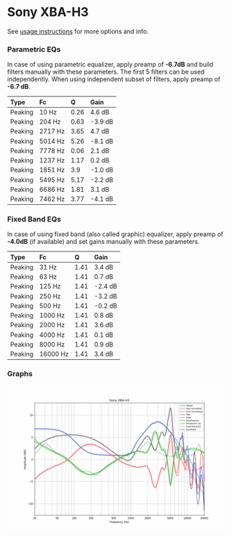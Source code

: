 # Sony XBA-H3
See [usage instructions](https://github.com/jaakkopasanen/AutoEq#usage) for more options and info.

### Parametric EQs
In case of using parametric equalizer, apply preamp of **-6.7dB** and build filters manually
with these parameters. The first 5 filters can be used independently.
When using independent subset of filters, apply preamp of **-6.7 dB**.

| Type    | Fc      |    Q | Gain    |
|:--------|:--------|:-----|:--------|
| Peaking | 10 Hz   | 0.26 | 4.6 dB  |
| Peaking | 204 Hz  | 0.63 | -3.9 dB |
| Peaking | 2717 Hz | 3.65 | 4.7 dB  |
| Peaking | 5014 Hz | 5.26 | -8.1 dB |
| Peaking | 7778 Hz | 0.06 | 2.1 dB  |
| Peaking | 1237 Hz | 1.17 | 0.2 dB  |
| Peaking | 1851 Hz | 3.9  | -1.0 dB |
| Peaking | 5495 Hz | 5.17 | -2.2 dB |
| Peaking | 6686 Hz | 1.81 | 3.1 dB  |
| Peaking | 7462 Hz | 3.77 | -4.1 dB |

### Fixed Band EQs
In case of using fixed band (also called graphic) equalizer, apply preamp of **-4.0dB**
(if available) and set gains manually with these parameters.

| Type    | Fc       |    Q | Gain    |
|:--------|:---------|:-----|:--------|
| Peaking | 31 Hz    | 1.41 | 3.4 dB  |
| Peaking | 63 Hz    | 1.41 | 0.7 dB  |
| Peaking | 125 Hz   | 1.41 | -2.4 dB |
| Peaking | 250 Hz   | 1.41 | -3.2 dB |
| Peaking | 500 Hz   | 1.41 | -0.2 dB |
| Peaking | 1000 Hz  | 1.41 | 0.8 dB  |
| Peaking | 2000 Hz  | 1.41 | 3.6 dB  |
| Peaking | 4000 Hz  | 1.41 | 0.1 dB  |
| Peaking | 8000 Hz  | 1.41 | 0.9 dB  |
| Peaking | 16000 Hz | 1.41 | 3.4 dB  |

### Graphs
![](./Sony%20XBA-H3.png)